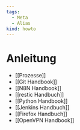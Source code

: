 ```yaml
---
tags:
  - Meta
  - Alias
kind: howto
---
```

# Anleitung

* [[Prozesse]]
* [[Git Handbook]]
* [[N8N Handbook]]
* [[restic Handbuch]]
* [[Python Handbook]]
* [[Jenkins Handbuch]]
* [[Firefox Handbuch]]
* [[OpenVPN Handbook]]

